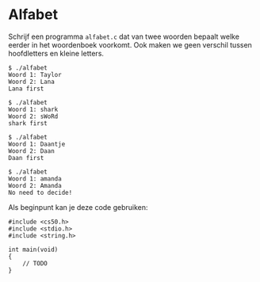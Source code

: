 # Alfabet

Schrijf een programma `alfabet.c` dat van twee woorden bepaalt welke eerder in het woordenboek voorkomt. Ook maken we geen verschil tussen hoofdletters en kleine letters.

    $ ./alfabet
    Woord 1: Taylor
    Woord 2: Lana
    Lana first

    $ ./alfabet
    Woord 1: shark
    Woord 2: sWoRd
    shark first

    $ ./alfabet
    Woord 1: Daantje
    Woord 2: Daan
    Daan first

    $ ./alfabet
    Woord 1: amanda
    Woord 2: Amanda
    No need to decide!

Als beginpunt kan je deze code gebruiken:

    #include <cs50.h>
    #include <stdio.h>
    #include <string.h>

    int main(void)
    {
        // TODO
    }
